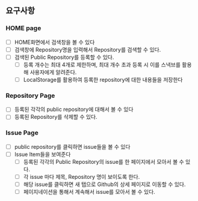 ## 요구사항

### HOME page

- [ ] HOME화면에서 검색창을 볼 수 있다
- [ ] 검색창에 Repository명을 입력해서 Repository를 검색할 수 있다.
- [ ] 검색된 Public Repository를 등록할 수 있다.
  - [ ] 등록 개수는 최대 4개로 제한하며, 최대 개수 초과 등록 시 이를 스낵브를 활용해 사용자에게 알려준다.
  - [ ] LocalStorage를 활용하여 등록한 repository에 대한 내용들을 저장한다

### Repository Page

- [ ] 등록된 각각의 public repository에 대해서 볼 수 있다
- [ ] 등록된 Repository를 삭제할 수 있다.

### Issue Page

- [ ] public repository를 클릭하면 issue들을 볼 수 있다
- [ ] Issue Item들을 보여준다
  - [ ] 등록된 각각의 Public Repository의 issue를 한 페이지에서 모아서 볼 수 있다.
  - [ ] 각 issue 마다 제목, Repository 명이 보이도록 한다.
  - [ ] 해당 issue를 클릭하면 새 탭으로 Github의 상세 페이지로 이동할 수 있다.
  - [ ] 페이지네이션을 통해서 계속해서 issue를 모아서 볼 수 있다.
